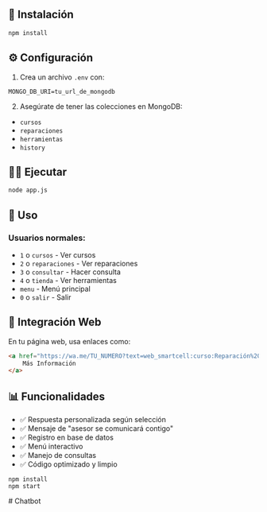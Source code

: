 

## 🚀 Instalación

```bash
npm install
```

## ⚙️ Configuración

1. Crea un archivo `.env` con:
```
MONGO_DB_URI=tu_url_de_mongodb
```

2. Asegúrate de tener las colecciones en MongoDB:
- `cursos`
- `reparaciones` 
- `herramientas`
- `history`

## 🏃‍♂️ Ejecutar

```bash
node app.js
```

## 📱 Uso

### Usuarios normales:
- `1` o `cursos` - Ver cursos
- `2` o `reparaciones` - Ver reparaciones
- `3` o `consultar` - Hacer consulta
- `4` o `tienda` - Ver herramientas
- `menu` - Menú principal
- `0` o `salir` - Salir

## 🔗 Integración Web

En tu página web, usa enlaces como:
```html
<a href="https://wa.me/TU_NUMERO?text=web_smartcell:curso:Reparación%20de%20Celulares">
    Más Información
</a>
```

## 📊 Funcionalidades

- ✅ Respuesta personalizada según selección
- ✅ Mensaje de "asesor se comunicará contigo"
- ✅ Registro en base de datos
- ✅ Menú interactivo
- ✅ Manejo de consultas
- ✅ Código optimizado y limpio

```
npm install
npm start
```
#   C h a t b o t 
 
 
